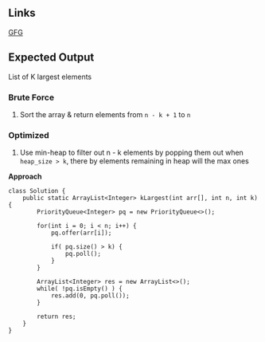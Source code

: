 ## Links
[GFG](https://practice.geeksforgeeks.org/problems/k-largest-elements3736/1)

## Expected Output
List of K largest elements

### Brute Force
1. Sort the array & return elements from `n - k + 1` to `n`

### Optimized
1. Use min-heap to filter out n - k elements by popping them out when `heap_size > k`, there by elements remaining in heap will the max ones

**Approach**
```
class Solution {
    public static ArrayList<Integer> kLargest(int arr[], int n, int k) {
        PriorityQueue<Integer> pq = new PriorityQueue<>();
        
        for(int i = 0; i < n; i++) {
            pq.offer(arr[i]);
            
            if( pq.size() > k) {
                pq.poll();
            }
        }
        
        ArrayList<Integer> res = new ArrayList<>();
        while( !pq.isEmpty() ) {
            res.add(0, pq.poll());
        }
        
        return res;
    }
}
```